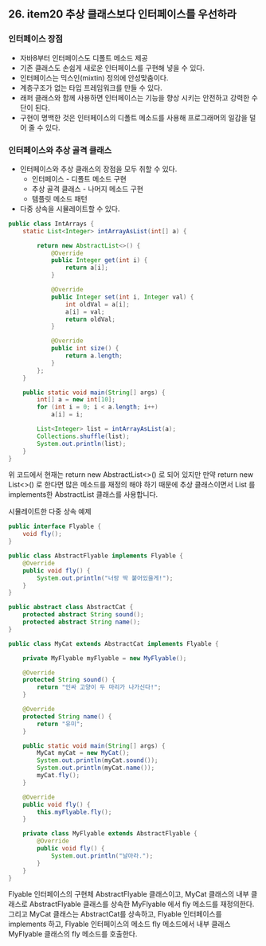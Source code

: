 ## 26. item20 추상 클래스보다 인터페이스를 우선하라

### 인터페이스 장점
- 자바8부터 인터페이스도 디폴트 메소드 제공
- 기존 클래스도 손쉽게 새로운 인터페이스를 구현해 넣을 수 있다.
- 인터페이스는 믹스인(mixtin) 정의에 안성맞춤이다.
- 계층구조가 없는 타입 프레임워크를 만들 수 있다.
- 래퍼 클래스와 함께 사용하면 인터페이스는 기능을 향상 시키는 안전하고 강력한 수단이 된다.
- 구현이 명백한 것은 인터페이스의 디폴트 메소드를 사용해 프로그래머의 일감을 덜어 줄 수 있다.

### 인터페이스와 추상 골격 클래스
- 인터페이스와 추상 클래스의 장점을 모두 취할 수 있다.
  - 인터페이스 - 디폴트 메소드 구현
  - 추상 골격 클래스 - 나머지 메소드 구현
  - 템플릿 메소드 패턴
- 다중 상속을 시뮬레이트할 수 있다.

````java
public class IntArrays {
    static List<Integer> intArrayAsList(int[] a) {

        return new AbstractList<>() {
            @Override
            public Integer get(int i) {
                return a[i];
            }

            @Override
            public Integer set(int i, Integer val) {
                int oldVal = a[i];
                a[i] = val;     
                return oldVal;  
            }

            @Override
            public int size() {
                return a.length;
            }
        };
    }

    public static void main(String[] args) {
        int[] a = new int[10];
        for (int i = 0; i < a.length; i++)
            a[i] = i;

        List<Integer> list = intArrayAsList(a);
        Collections.shuffle(list);
        System.out.println(list);
    }
}
````

위 코드에서 현재는 return new AbstractList<>() 로 되어 있지만
만약 return new List<>() 로 한다면 많은 메소드를 재정의 해야 하기 때문에 
추상 클래스이면서 List 를 implements한 AbstractList 클래스를 사용합니다.

시뮬레이트한 다중 상속 예제
````java
public interface Flyable {
    void fly();
}

public class AbstractFlyable implements Flyable {
    @Override
    public void fly() {
        System.out.println("너랑 딱 붙어있을게!");
    }
}

public abstract class AbstractCat {
    protected abstract String sound();
    protected abstract String name();
}

public class MyCat extends AbstractCat implements Flyable {

    private MyFlyable myFlyable = new MyFlyable();

    @Override
    protected String sound() {
        return "인싸 고양이 두 마리가 나가신다!";
    }

    @Override
    protected String name() {
        return "유미";
    }

    public static void main(String[] args) {
        MyCat myCat = new MyCat();
        System.out.println(myCat.sound());
        System.out.println(myCat.name());
        myCat.fly();
    }

    @Override
    public void fly() {
        this.myFlyable.fly();
    }

    private class MyFlyable extends AbstractFlyable {
        @Override
        public void fly() {
            System.out.println("날아라.");
        }
    }
}
````

Flyable 인터페이스의 구현체 AbstractFlyable 클래스이고, MyCat 클래스의 내부 클래스로 AbstractFlyable 클래스를 상속한 MyFlyable 에서 fly 메소드를 재정의한다.
그리고 MyCat 클래스는 AbstractCat를 상속하고, Flyable 인터페이스를 implements 하고, Flyable 인터페이스의 메소드 fly 메소드에서 
내부 클래스 MyFlyable 클래스의 fly 메소드를 호출한다.

